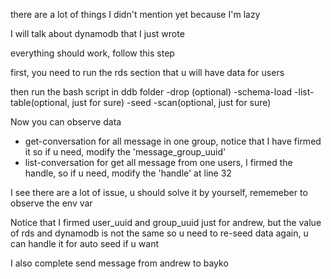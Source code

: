 there are a lot of things I didn't mention yet because I'm lazy

I will talk about dynamodb that I just wrote

everything should work, follow this step

first, you need to run the rds section that u will have data for users

then run the bash script in ddb folder
-drop (optional)
-schema-load
-list-table(optional, just for sure)
-seed
-scan(optional, just for sure)

Now you can observe data 
- get-conversation for all message in one group, notice that I have firmed it so if u need, modify the 'message_group_uuid'
- list-conversation for get all message from one users, I firmed the handle, so if u need, modify the 'handle' at line 32

I see there are a lot of issue, u should solve it by yourself, rememeber to observe the env var

Notice that I firmed user_uuid and group_uuid just for andrew, but the value of rds and dynamodb is not the same so u need to re-seed data again, u can handle it for auto seed if u want

I also complete send message from andrew to bayko